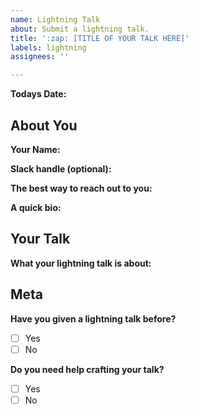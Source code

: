 ```yaml
---
name: Lightning Talk
about: Submit a lightning talk.
title: ':zap: [TITLE OF YOUR TALK HERE]'
labels: lightning
assignees: ''

---
```

**Todays Date:**

## About You

**Your Name:**


**Slack handle (optional):** 

**The best way to reach out to you:**

**A quick bio:**

## Your Talk

**What your lightning talk is about:**

## Meta

**Have you given a lightning talk before?**
- [ ] Yes
- [ ] No

**Do you need help crafting your talk?**
- [ ] Yes
- [ ] No
